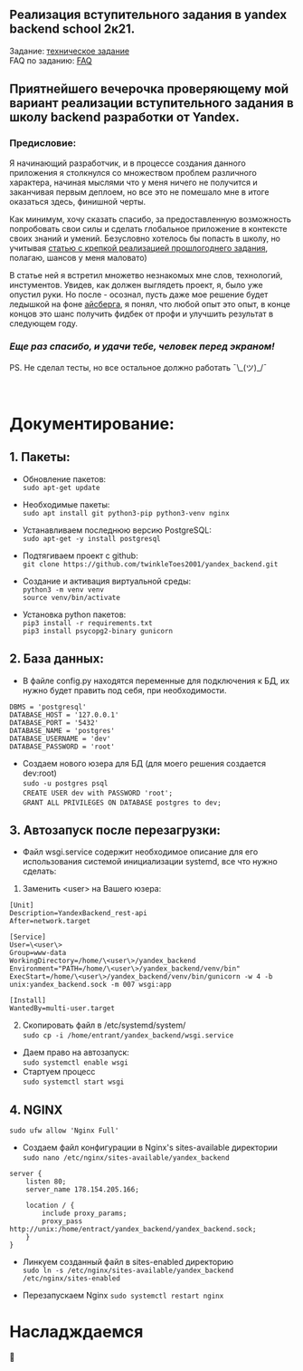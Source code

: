 ## Реализация вступительного задания в yandex backend school 2к21.
Задание: [техническое задание](https://github.com/twinkleToes2001/yandex_backend/docs/assignment.pdf)  
FAQ по заданию: [FAQ](https://github.com/twinkleToes2001/yandex_backend/docs/faq.pdf)

## Приятнейшего вечерочка проверяющему мой вариант реализации вступительного задания в школу backend разработки от Yandex. ##

### Предисловие: ### 
Я начинающий разработчик, и в процессе создания данного приложения я столкнулся со множеством проблем различного характера, начиная мыслями что у меня ничего не получится и заканчивая первым деплоем, но все это не помешало мне в итоге оказаться здесь, финишной черты. 

Как минимум, хочу сказать спасибо, за предоставленную возможность попробовать свои силы и сделать глобальное приложение в контексте своих знаний и умений. 
Безусловно хотелось бы попасть в школу, но учитывая [статью с крепкой реализацией прошлогоднего задания](https://habr.com/ru/company/yandex/blog/499534/), полагаю, шансов у меня маловато)

В статье ней я встретил множетво незнакомых мне слов, технологий, инстументов. Увидев, как должен выглядеть проект, я, было уже опустил руки. Но после - осознал, пусть даже мое решение будет ледышкой на фоне [айсберга](https://habr.com/ru/company/yandex/blog/499534/), я понял, что любой опыт это опыт, в конце концов это шанс получить фидбек от профи и улучшить результат в следующем году.

### _Еще раз спасибо, и удачи тебе, человек перед экраном!_ ###

PS. Не сделал тесты, но все остальное должно работать  ¯\\_(ツ)\_/¯
<br /><br /><br />

# Документирование: #

## 1. Пакеты: ##

* Обновление пакетов:<br />
`sudo apt-get update`

* Необходимые пакеты:<br />
`sudo apt install git python3-pip python3-venv nginx`
* Устанавливаем последнюю версию PostgreSQL:<br />
`sudo apt-get -y install postgresql`

* Подтягиваем проект с github:<br />
`git clone https://github.com/twinkleToes2001/yandex_backend.git`

* Создание и активация виртуальной среды:<br />
`python3 -m venv venv`<br />
`source venv/bin/activate`

* Установка python пакетов:<br />
`pip3 install -r requirements.txt`<br />
`pip3 install psycopg2-binary gunicorn`

## 2. База данных: ##
* В файле config.py находятся переменные для подключения к БД, их нужно будет править под себя, при необходимости.<br />
```
DBMS = 'postgresql'
DATABASE_HOST = '127.0.0.1'
DATABASE_PORT = '5432'
DATABASE_NAME = 'postgres'
DATABASE_USERNAME = 'dev'
DATABASE_PASSWORD = 'root'
```

* Создаем нового юзера для БД (для моего решения создается dev:root)<br />
`sudo -u postgres psql`<br />
`CREATE USER dev with PASSWORD 'root';`<br />
`GRANT ALL PRIVILEGES ON DATABASE postgres to dev;`<br />


## 3. Автозапуск после перезагрузки: ##
* Файл wsgi.service содержит необходимое описание для его использования системой инициализации systemd, все что нужно сделать:
1) Заменить \<user\> на Вашего юзера:
```
[Unit]
Description=YandexBackend_rest-api
After=network.target

[Service]
User=\<user\>
Group=www-data
WorkingDirectory=/home/\<user\>/yandex_backend
Environment="PATH=/home/\<user\>/yandex_backend/venv/bin"
ExecStart=/home/\<user\>/yandex_backend/venv/bin/gunicorn -w 4 -b unix:yandex_backend.sock -m 007 wsgi:app

[Install]
WantedBy=multi-user.target
```

2) Скопировать файл в /etc/systemd/system/ <br />
`sudo cp -i /home/entrant/yandex_backend/wsgi.service`

* Даем право на автозапуск:<br />
`sudo systemctl enable wsgi`
* Стартуем процесс<br />
`sudo systemctl start wsgi`

## 4. NGINX ##
`sudo ufw allow 'Nginx Full'`

* Создаем файл конфигурации в Nginx's sites-available директории<br />
`sudo nano /etc/nginx/sites-available/yandex_backend`

```
server {
    listen 80;
    server_name 178.154.205.166;

    location / {
        include proxy_params;
        proxy_pass http://unix:/home/entract/yandex_backend/yandex_backend.sock;
    }
}
```

* Линкуем созданный файл в sites-enabled директорию<br />
`sudo ln -s /etc/nginx/sites-available/yandex_backend /etc/nginx/sites-enabled`

* Перезапускаем Nginx
`sudo systemctl restart nginx`

# **Насладждаемся** # 
:woozy_face:

